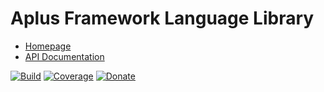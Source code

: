 # Aplus Framework Language Library

- [Homepage](https://aplus-framework.com/docs/language)
- [API Documentation](https://aplus-framework.gitlab.io/libraries/language/docs/)

[![Build](https://gitlab.com/aplus-framework/libraries/language/badges/master/pipeline.svg)](https://gitlab.com/aplus-framework/libraries/language/-/jobs)
[![Coverage](https://gitlab.com/aplus-framework/libraries/language/badges/master/coverage.svg?job=test:php)](https://aplus-framework.gitlab.io/libraries/language/coverage/)
[![Donate](https://img.shields.io/badge/Donate-PayPal-blue.svg)](https://www.paypal.com/cgi-bin/webscr?cmd=_s-xclick&hosted_button_id=NGBNW5PY4VSJ4)
